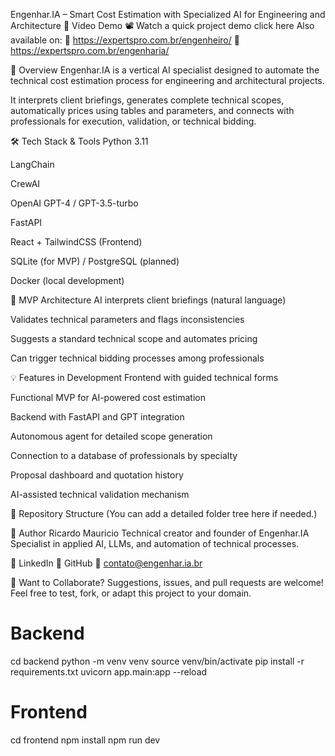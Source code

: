  Engenhar.IA – Smart Cost Estimation with Specialized AI for Engineering and Architecture
🎥 Video Demo
📽️ Watch a quick project demo click here
Also available on:
🔗 https://expertspro.com.br/engenheiro/
🔗 https://expertspro.com.br/engenharia/

🧠 Overview
Engenhar.IA is a vertical AI specialist designed to automate the technical cost estimation process for engineering and architectural projects.

It interprets client briefings, generates complete technical scopes, automatically prices using tables and parameters, and connects with professionals for execution, validation, or technical bidding.

🛠️ Tech Stack & Tools
Python 3.11

LangChain

CrewAI

OpenAI GPT-4 / GPT-3.5-turbo

FastAPI

React + TailwindCSS (Frontend)

SQLite (for MVP) / PostgreSQL (planned)

Docker (local development)

🧱 MVP Architecture
AI interprets client briefings (natural language)

Validates technical parameters and flags inconsistencies

Suggests a standard technical scope and automates pricing

Can trigger technical bidding processes among professionals

💡 Features in Development
 Frontend with guided technical forms

 Functional MVP for AI-powered cost estimation

 Backend with FastAPI and GPT integration

 Autonomous agent for detailed scope generation

 Connection to a database of professionals by specialty

 Proposal dashboard and quotation history

 AI-assisted technical validation mechanism

📂 Repository Structure
(You can add a detailed folder tree here if needed.)

👤 Author
Ricardo Mauricio
Technical creator and founder of Engenhar.IA
Specialist in applied AI, LLMs, and automation of technical processes.

🔗 LinkedIn
🔗 GitHub
📧 contato@engenhar.ia.br

🤝 Want to Collaborate?
Suggestions, issues, and pull requests are welcome!
Feel free to test, fork, or adapt this project to your domain.

# Backend
cd backend
python -m venv venv
source venv/bin/activate
pip install -r requirements.txt
uvicorn app.main:app --reload

# Frontend
cd frontend
npm install
npm run dev
